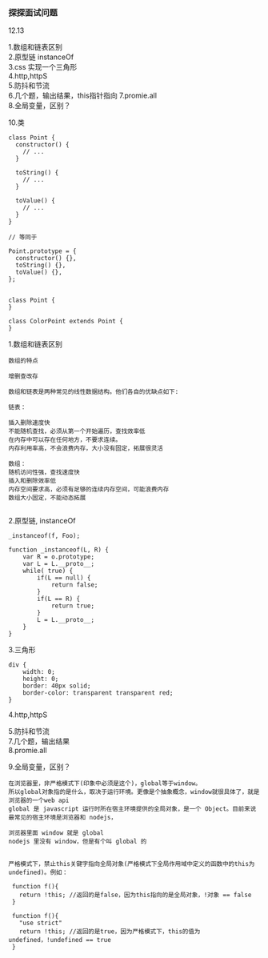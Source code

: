 ### 探探面试问题
12.13

1.数组和链表区别   
2.原型链  instanceOf  
3.css 实现一个三角形  
4.http,httpS  
5.防抖和节流   
6.几个题，输出结果，this指针指向 
7.promie.all  
8.全局变量，区别？


	



10.类

```
class Point {
  constructor() {
    // ...
  }

  toString() {
    // ...
  }

  toValue() {
    // ...
  }
}

// 等同于

Point.prototype = {
  constructor() {},
  toString() {},
  toValue() {},
};


class Point {
}

class ColorPoint extends Point {
}
```

1.数组和链表区别   

```
数组的特点  

增删查改存

数组和链表是两种常见的线性数据结构。他们各自的优缺点如下:

链表：

插入删除速度快
不能随机查找，必须从第一个开始遍历，查找效率低
在内存中可以存在任何地方，不要求连续。 
内存利用率高，不会浪费内存，大小没有固定，拓展很灵活

数组：
随机访问性强，查找速度快
插入和删除效率低
内存空间要求高，必须有足够的连续内存空间，可能浪费内存
数组大小固定，不能动态拓展
 
```

2.原型链, instanceOf  

```
_instanceof(f, Foo);  

function _instanceof(L, R) {
    var R = o.prototype;
    var L = L.__proto__;
    while( true) {
        if(L == null) {
            return false;
        }
        if(L == R) {
            return true;
        }
        L = L.__proto__;
    }
}
```

3.三角形  

```
div {
    width: 0;
    height: 0;
    border: 40px solid;
    border-color: transparent transparent red;
}

```

4.http,httpS  



5.防抖和节流   
7.几个题，输出结果  
8.promie.all  






9.全局变量，区别？


```
在浏览器里，非严格模式下(印象中必须是这个)，global等于window。
所以global对象指的是什么，取决于运行环境。更像是个抽象概念，window就很具体了，就是浏览器的一个web api
global 是 javascript 运行时所在宿主环境提供的全局对象，是一个 Object。目前来说最常见的宿主环境是浏览器和 nodejs，
	
浏览器里面 window 就是 global
nodejs 里没有 window，但是有个叫 global 的


严格模式下，禁止this关键字指向全局对象(严格模式下全局作用域中定义的函数中的this为undefined)。例如：

 function f(){
   return !this; //返回的是false，因为this指向的是全局对象，!对象 == false
 }
 
 function f(){
   "use strict"
   return !this; //返回的是true，因为严格模式下，this的值为undefined，!undefined == true
 }
```


